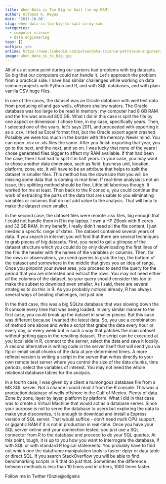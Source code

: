```yaml
---
title: When Data is Too Big to Sail (in my RAM)
author: Alfonso R. Reyes
date: '2017-10-06'
slug: when-data-is-too-big-to-sail-in-my-ram
categories:
  - computer science
  - data engineering
tags: []
mathjax: yes
online: https://www.linkedin.com/pulse/data-science-petroleum-engineering-when-too-big-sail-my-reyes/
image: when_data_is_to_big.jpg
---
```


All of us at some point during our careers had problems with big datasets. So big that our computers could not handle it. Let's approach the problem from a practical side. I have had similar challenges while working on data science projects with Python and R, and with SQL databases, and with plain vanilla CSV huge files.

In one of the cases, the dataset was an Oracle database with well test data from producing oil and gas wells, offshore shallow waters. The Oracle database was too large to be read in memory; my computer had 8 GB RAM and the file was around 800 GB. What I did in this case is split the file by one aspect or dimension: I chose time, in my case, specifically years. Then, I selected one of the years, let's says 2011, and proceeded with exporting it as a .csv. I tried as Excel format first, but the Oracle export agent crashed. Possibly we were too much in the border with the memory. Never mind. You can open .csv or .xls files the same. After you finish exporting that year, you go to the next, and the next, and so on. I was lucky that none of the years I chose generated files bigger to affect my RAM available. If that had been the case, then I had had to split it in half years. In your case, you may want to chose another data dimension, such as field, business unit, location, platform, zone, etc. It will have to be an attribute that helps to split the dataset in smaller files. This method has the downside that you will be missing some data that is coming in real-time. If real-time analysis is not an issue, this splitting method should be fine. Little bit laborious though. It worked for me at least. Then back to the R console, you could continue the work of extracting the parts of the data that are usable to you eliminating variables or columns that do not add value to the analysis. That will help to make the dataset even smaller.

<!-- picture when_data_is_to_big-01.jpg -->

In the second case, the dataset files were remote .csv files, big enough that I could not handle them in R in my laptop. I own a HP ZBook with 8 cores and 32 GB RAM. In my benefit, I really didn't need all the file content; I just needed a specific range of dates. The dataset contained several years of data. If you search in internet you will find that there are several techniques to grab pieces of big datasets. First, you need to get a glimpse of the dataset structure which you could do by only downloading the first lines of the file: the header with the names of the variables or columns. Then, for the rows or observations, you send queries to grab the top, the bottom of the dataset and somewhere in the middle that gives you an idea of range. Once you pinpoint your sweet area, you proceed to send the query for the period that you are interested and extract the rows. You may not need either all the columns of the dataset, so your query should consider this too to make the subset to download even smaller. As I said, there are several strategies to do this in R. As you probably noticed already, R has always several ways of beating challenges, not just one.

In the third case, this was a big SQLite database that was slowing down the R console every time that was being loaded. In very similar manner to the first case, you could break up the dataset in smaller pieces. But this case was different because I wanted the latest data. So, you use a combination of method one above and write a script that grabs the data every hour or every day, or every week but in such a way that patches the main dataset without getting gaps in the resulting dataset. The script can be executed at you local side in R, connect to the server, select the data and save it locally. A second alternative is writing code in the server itself that will send you via ftp or email small chunks of the data at pre-determined times. A more refined version is writing a script in the server that writes directly to your own remote test server where you control the size of the data chunks, time periods, select the variables of interest. You may not need the whole relational database tables for the analysis.

<!-- picture when_data_is_to_big-02.jpg -->

In a fourth case, I was given by a client a humongous database file from a MS SQL server. Not a chance I could read it from the R console. This was a production database of wells offshore in the Gulf of Mexico. Plenty of data. Zone by zone, layer by layer, platform by platform. What I did in that case was to create a Virtual Machine that would act as a database server. Since your purpose is not to serve the database to users but exploring the data to make your discoveries, it is enough to download and install a Express version of SQL server. That would suffice - don't need multi CPU support, or gigantic RAM if it is not in production in real-time. Once you have your SQL server online and your connection tested, you just use a SQL connector from R to the database and proceed to do your SQL queries. At this point, tough, it is up to you how you want to interrogate the database, if with SQL or with standard R logical statements. You probably have to find out which one the dataframe manipulation tools is faster: dplyr or data.table or direct SQL. If you search StackOverflow you will be able to find benchmarking scripts in R that do just that. Sometimes the difference between methods is less than 10 times and in others, 1000 times faster.

<!-- picture when_data_is_to_big-03.jpg -->

Follow me in Twitter f0nzie@oilgains

